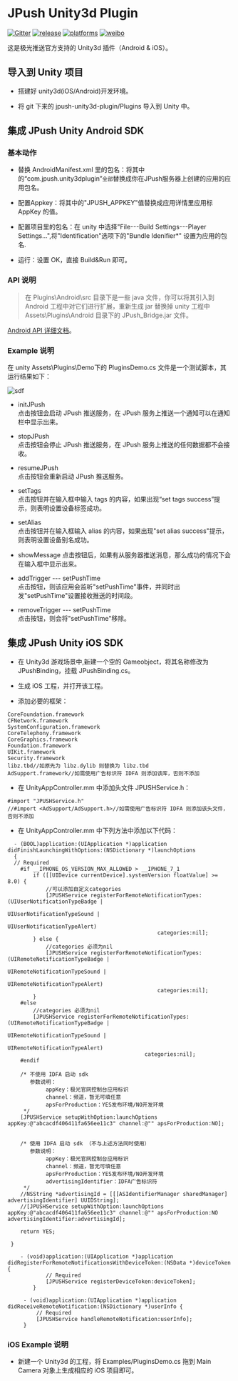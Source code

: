 # JPush Unity3d Plugin

[![Gitter](https://badges.gitter.im/Join%20Chat.svg)](https://gitter.im/jpush/jpush-unity3d-plugin)
[![release](https://img.shields.io/badge/release-2.1.0-blue.svg)](https://github.com/jpush/jpush-unity3d-plugin/releases)
[![platforms](https://img.shields.io/badge/platforms-iOS%7CAndroid-lightgrey.svg)](https://github.com/jpush/jpush-unity3d-plugin)
[![weibo](https://img.shields.io/badge/weibo-JPush-blue.svg)](http://weibo.com/jpush?refer_flag=1001030101_&is_all=1)

这是极光推送官方支持的 Unity3d 插件（Android &amp; iOS）。

## 导入到 Unity 项目

* 搭建好 unity3d(iOS/Android)开发环境。

* 将 git 下来的 jpush-unity3d-plugin/Plugins 导入到 Unity 中。

## 集成 JPush Unity Android SDK

### 基本动作

* 替换 AndroidManifest.xml 里的包名：将其中的“com.jpush.unity3dplugin”`全部`替换成你在JPush服务器上创建的应用的应用包名。

* 配置Appkey：将其中的"JPUSH_APPKEY"值替换成应用详情里应用标 AppKey 的值。

* 配置项目里的包名：在 unity 中选择"File---Build Settings---Player Settings...",将"Identification"选项下的"Bundle Idenifier*" 设置为应用的包名.

* 运行：设置 OK，直接 Build&Run 即可。


### API 说明

> 在 Plugins\Android\src 目录下是一些 java 文件，你可以将其引入到 Android 工程中对它们进行扩展，重新生成 jar 替换掉 unity 工程中
 Assets\Plugins\Android 目录下的 JPush_Bridge.jar 文件。

 [Android API 详细文档](/Doc/AndroidAPI.md)。


### Example 说明

在 unity Assets\Plugins\Demo下的 PluginsDemo.cs 文件是一个测试脚本，其运行结果如下：

  ![sdf](https://cloud.githubusercontent.com/assets/2249048/2829091/aa181b06-cf9e-11e3-91b5-f7bd83f1647d.png)

* initJPush  
点击按钮会启动 JPush 推送服务，在 JPush 服务上推送一个通知可以在通知栏中显示出来。

* stopJPush  
点击按钮会停止 JPush 推送服务，在 JPush 服务上推送的任何数据都不会接收。

* resumeJPush  
点击按钮会重新启动 JPush 推送服务。

* setTags  
点击按钮并在输入框中输入 tags 的内容，如果出现“set tags success”提示，则表明设置设备标签成功。

* setAlias  
点击按钮并在输入框输入 alias 的内容，如果出现"set alias success"提示，则表明设置设备别名成功。

* showMessage
点击按钮后，如果有从服务器推送消息，那么成功的情况下会在输入框中显示出来。

* addTrigger --- setPushTime  
点击按钮，则该应用会监听"setPushTime"事件，并同时出发"setPushTime"设置接收推送的时间段。

* removeTrigger --- setPushTime  
点击按钮，则会将"setPushTime"移除。


## 集成 JPush Unity iOS SDK

* 在 Unity3d 游戏场景中,新建一个空的 Gameobject，将其名称修改为 JPushBinding，挂载 JPushBinding.cs。

* 生成 iOS 工程，并打开该工程。

* 添加必要的框架：

```
CoreFoundation.framework
CFNetwork.framework
SystemConfiguration.framework
CoreTelephony.framework
CoreGraphics.framework
Foundation.framework
UIKit.framework
Security.framework
libz.tbd//如原先为 libz.dylib 则替换为 libz.tbd
AdSupport.framework//如需使用广告标识符 IDFA 则添加该库，否则不添加
```

* 在 UnityAppController.mm 中添加头文件 JPUSHService.h：

```
#import "JPUSHService.h"
//#import <AdSupport/AdSupport.h>//如需使用广告标识符 IDFA 则添加该头文件，否则不添加
```

* 在 UnityAppController.mm 中下列方法中添加以下代码：

```
  - (BOOL)application:(UIApplication *)application didFinishLaunchingWithOptions:(NSDictionary *)launchOptions
  {
  // Required
	#if __IPHONE_OS_VERSION_MAX_ALLOWED > __IPHONE_7_1
	    if ([[UIDevice currentDevice].systemVersion floatValue] >= 8.0) {
	        //可以添加自定义categories
	        [JPUSHService registerForRemoteNotificationTypes:(UIUserNotificationTypeBadge |
	                                                       UIUserNotificationTypeSound |
	                                                       UIUserNotificationTypeAlert)
	                                           categories:nil];
	    } else {
	        //categories 必须为nil
	        [JPUSHService registerForRemoteNotificationTypes:(UIRemoteNotificationTypeBadge |
	                                                       UIRemoteNotificationTypeSound |
	                                                       UIRemoteNotificationTypeAlert)
	                                           categories:nil];
	    }
	#else
	    //categories 必须为nil
	    [JPUSHService registerForRemoteNotificationTypes:(UIRemoteNotificationTypeBadge |
	                                                   UIRemoteNotificationTypeSound |
	                                                   UIRemoteNotificationTypeAlert)
	                                       categories:nil];
	#endif

	/* 不使用 IDFA 启动 sdk
       参数说明：
            appKey：极光官网控制台应用标识
            channel：频道，暂无可填任意
            apsForProduction：YES发布环境/NO开发环境
     */
    [JPUSHService setupWithOption:launchOptions appKey:@"abcacdf406411fa656ee11c3" channel:@"" apsForProduction:NO];


    /* 使用 IDFA 启动 sdk （不与上述方法同时使用）
       参数说明：
            appKey：极光官网控制台应用标识
            channel：频道，暂无可填任意
            apsForProduction：YES发布环境/NO开发环境
            advertisingIdentifier：IDFA广告标识符
     */
    //NSString *advertisingId = [[[ASIdentifierManager sharedManager] advertisingIdentifier] UUIDString];
    //[JPUSHService setupWithOption:launchOptions appKey:@"abcacdf406411fa656ee11c3" channel:@"" apsForProduction:NO advertisingIdentifier:advertisingId];

	return YES;

 }
```
```
  	- (void)application:(UIApplication *)application 	didRegisterForRemoteNotificationsWithDeviceToken:(NSData *)deviceToken {
      		// Required
      		[JPUSHService registerDeviceToken:deviceToken];
  		}
```
```
 	 - (void)application:(UIApplication *)application 	didReceiveRemoteNotification:(NSDictionary *)userInfo {
     	 // Required
     	 [JPUSHService handleRemoteNotification:userInfo];
 	 }
```
### iOS Example 说明
* 新建一个 Unity3d 的工程，将 Examples/PluginsDemo.cs 拖到 Main Camera 对象上生成相应的 iOS 项目即可。
